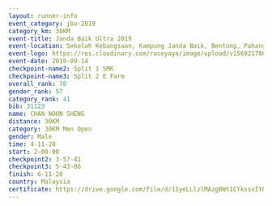 ```yaml
---
layout: runner-info 
event_category: jbu-2019 
category_km: 30KM 
event-title: Janda Baik Ultra 2019  
event-location: Sekolah Kebangsaan, Kampung Janda Baik, Bentong, Pahang, Malaysia 
event-logo: https://res.cloudinary.com/raceyaya/image/upload/v1569217009/logo/janda-baik_vch1pc.jpg 
event-date: 2019-09-14 
checkpoint-name2: Split 1 SMK 
checkpoint-name3: Split 2 E Farm 
overall_rank: 70
gender_rank: 57
category_rank: 41
bib: 31123
name: CHAN NOON SHENG
distance: 30KM
category: 30KM Men Open
gender: Male
time: 4-11-28
start: 2-00-00
checkpoint2: 3-57-41
checkpoint3: 5-43-06
finish: 6-11-28
country: Malaysia
certificate: https://drive.google.com/file/d/11yeLLlzlMAzgBWt1CYkssvIYC5kKcLq-/view?usp=sharing
---
```

